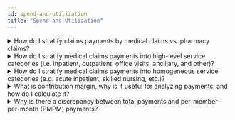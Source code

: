 ```yaml
---
id: spend-and-utilization
title: "Spend and Utilization"
---
```


<details><summary>How do I stratify claims payments by medical claims vs. pharmacy claims?</summary>
</details>

<details><summary>How do I stratify medical claims payments into high-level service categories (i.e. inpatient, outpatient, office visits, ancillary, and other)?</summary>
</details>

<details><summary>How do I stratify medical claims payments into homogeneous service categories (e.g. acute inpatient, skilled nursing, etc.)?</summary>
</details>

<details><summary>What is contribution margin, why is it useful for analyzing payments, and how do I calculate it?</summary>
</details>

<details><summary>Why is there a discrepancy between total payments and per-member-per-month (PMPM) payments?</summary>
</details>